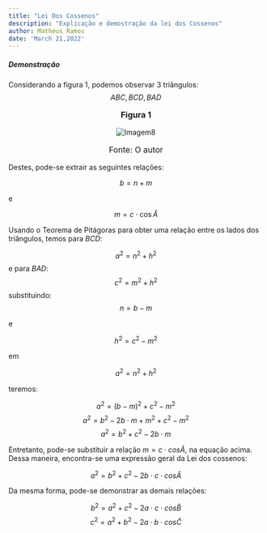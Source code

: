 ```yaml
---
title: "Lei Dos Cossenos"
description: "Explicação e demostração da lei dos Cossenos"
author: Matheus Ramos
date: 'March 21,2022'
---
```



##### Demonstração

Considerando a figura 1, podemos observar 3 triângulos:
$$ ABC,BCD,BAD$$
<div>
    <p align="center" style="font-weight:bold;font-size:16px">Figura 1  </p>
    <p align="center"  >
        <img   src="radiano.svg" alt="Imagem"/>8
    </p>
    <p align="center" style="font-size:16px">Fonte: O autor</p>
</div>

Destes, pode-se extrair as seguintes relações:

$$b=n+m\tag{1}$$

e

$$m=c\cdot\cos\widehat{A}\tag{2}$$

Usando o Teorema de Pitágoras para obter uma relação entre os lados dos triângulos, temos para $BCD$:

$$a^2=n^2+h^2\tag{3}$$
e para $BAD$:
$$c^2=m^2+h^2\tag{4}$$
substituindo:
$$n=b-m\tag{5}$$

e

$$h^2=c^2-m^2\tag{6}$$

em

$$a^2=n^2+h^2\tag{7}$$

teremos:

$$a^2=(b-m)^2+c^2-m^2\tag{8}$$
$$a^2=b^2-2b\cdot m+m^2+c^2-m^2\tag{9}$$
$$a^2=b^2+c^2-2b\cdot m\tag{10}$$

Entretanto, pode-se substituir a relação  $m=c\cdot cos{\widehat {A}}$, na equação acima. Dessa maneira, encontra-se uma expressão geral da Lei dos cossenos:

$$a^2=b^2+c^2-2b\cdot c\cdot cos{\widehat {A}}\tag{11}$$

Da mesma forma, pode-se demonstrar as demais relações:

$$b^2=a^2+c^2-2a\cdot c\cdot cos{\widehat {B}}\tag{12}$$
$$c^2=a^2+b^2-2a\cdot b\cdot cos{\widehat {C}}\tag{13}$$
